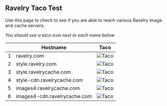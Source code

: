 ## Ravelry Taco Test

Use this page to check to see  if you are able to reach various Ravelry image and cache servers.

*You should see a taco icon next to each name below*

|   |                 Hostname                 |                                Taco                                 |
|---|-----------------------------------|------------------------------------------------------------------|
| 1 | ravelry.com                   | ![Taco](https://www.ravelry.com/images/emo/taco.png)              |
| 2 | style.ravelry.com                 | ![Taco](https://style.ravelry.com/images/emo/taco.png)       |
| 3 | style.ravelrycache.com            | ![Taco](https://style.ravelrycache.com/images/emo/taco.png)       |
| 4 | style-cdn.ravelrycache.com        | ![Taco]( https://style-cdn.ravelrycache.com/images/emo/taco.png)  |
| 5 | images4.ravelrycache.com          |   ![Taco](https://images4.ravelrycache.com/test/taco.png)         |     
| 6 | images4-cdn.ravelrycache.com      | ![Taco](https://images4-cdn.ravelrycache.com/test/taco.png)       |


